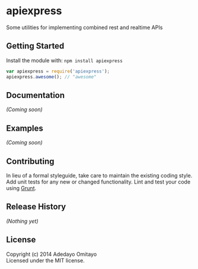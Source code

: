 apiexpress
==========

Some utilities for implementing combined rest and realtime APIs

## Getting Started
Install the module with: `npm install apiexpress`

```javascript
var apiexpress = require('apiexpress');
apiexpress.awesome(); // "awesome"
```

## Documentation
_(Coming soon)_

## Examples
_(Coming soon)_

## Contributing
In lieu of a formal styleguide, take care to maintain the existing coding style. Add unit tests for any new or changed functionality. Lint and test your code using [Grunt](http://gruntjs.com/).

## Release History
_(Nothing yet)_

## License
Copyright (c) 2014 Adedayo Omitayo  
Licensed under the MIT license.
